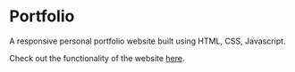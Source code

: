 # Portfolio
A responsive personal portfolio website built using HTML, CSS, Javascript.

Check out the functionality of the website [here](https://iamdeepika9.github.io/Portfolio/).

